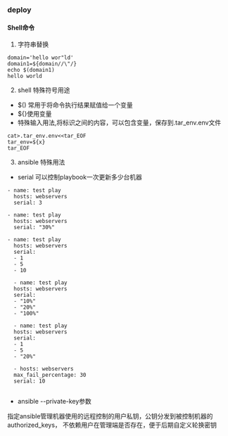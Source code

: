 ### deploy

#### Shell命令
1. 字符串替换 
```
domain='hello wor"ld'
domain1=${domain//\"/}
echo $(domain1)
hello world
```
2. shell 特殊符号用途

* $() 常用于将命令执行结果赋值给一个变量
* ${}使用变量
* 特殊输入用法,将标识之间的内容，可以包含变量，保存到.tar_env.env文件

```
cat>.tar_env.env<<tar_EOF
tar_env=${x}
tar_EOF
```
3. ansible 特殊用法

* serial 可以控制playbook一次更新多少台机器

```
- name: test play
  hosts: webservers
  serial: 3

- name: test play
  hosts: webservers
  serial: "30%"
  
- name: test play
  hosts: webservers
  serial:
  - 1
  - 5
  - 10
  
  - name: test play
  hosts: webservers
  serial:
  - "10%"
  - "20%"
  - "100%"
  
  - name: test play
  hosts: webservers
  serial:
  - 1
  - 5
  - "20%"
  
  - hosts: webservers
  max_fail_percentage: 30
  serial: 10
  
  ```
  
 * ansible --private-key参数
 
 
 指定ansible管理机器使用的远程控制的用户私钥，公钥分发到被控制机器的authorized_keys，
 不依赖用户在管理端是否存在，便于后期自定义轮换密钥
 
